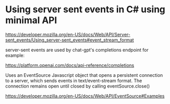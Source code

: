 # Using server sent events in C# using minimal API

https://developer.mozilla.org/en-US/docs/Web/API/Server-sent_events/Using_server-sent_events#event_stream_format

server-sent events are used by chat-gpt's completions endpoint for example:

https://platform.openai.com/docs/api-reference/completions

Uses an EventSource Javascript object that opens a persistent connection to a server, which sends events in text/event-stream format. The connection remains open until closed by calling eventSource.close()

https://developer.mozilla.org/en-US/docs/Web/API/EventSource#Examples
